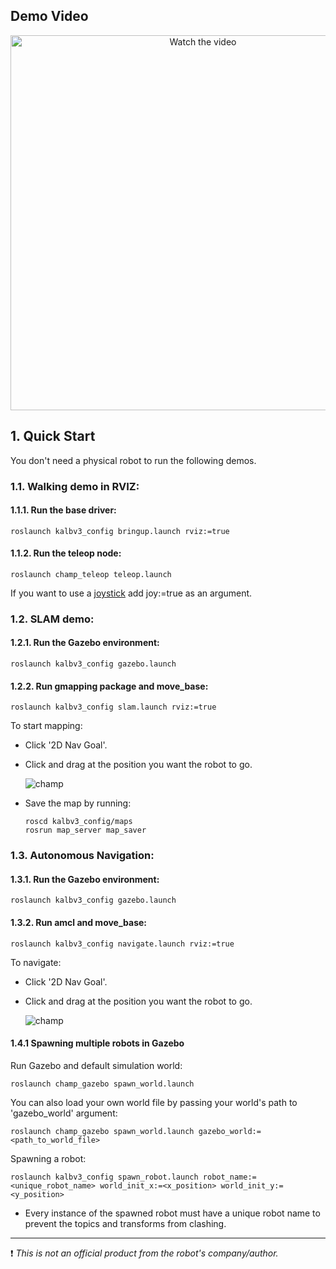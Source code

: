 ## Demo Video  

<p align="center">
  <a href="https://youtu.be/yFtexC6-Z1g">
    <img src="https://youtu.be/ESjXvtUxYeM?si=dtkqx3pbGBjE8fgM" alt="Watch the video" width="600"/>
  </a>
</p>

## 1. Quick Start

You don't need a physical robot to run the following demos. 

### 1.1. Walking demo in RVIZ:

#### 1.1.1. Run the base driver:

    roslaunch kalbv3_config bringup.launch rviz:=true

#### 1.1.2. Run the teleop node:

    roslaunch champ_teleop teleop.launch

If you want to use a [joystick](https://www.logitechg.com/en-hk/products/gamepads/f710-wireless-gamepad.html) add joy:=true as an argument.


### 1.2. SLAM demo:

#### 1.2.1. Run the Gazebo environment:

    roslaunch kalbv3_config gazebo.launch 

#### 1.2.2. Run gmapping package and move_base:

    roslaunch kalbv3_config slam.launch rviz:=true

To start mapping:

- Click '2D Nav Goal'.
- Click and drag at the position you want the robot to go.

   ![champ](https://raw.githubusercontent.com/chvmp/champ/master/docs/images/slam.gif)

- Save the map by running:

      roscd kalbv3_config/maps
      rosrun map_server map_saver

### 1.3. Autonomous Navigation:

#### 1.3.1. Run the Gazebo environment: 

    roslaunch kalbv3_config gazebo.launch 

#### 1.3.2. Run amcl and move_base:

    roslaunch kalbv3_config navigate.launch rviz:=true

To navigate:

- Click '2D Nav Goal'.
- Click and drag at the position you want the robot to go.

   ![champ](https://raw.githubusercontent.com/chvmp/champ/master/docs/images/navigation.gif)

#### 1.4.1 Spawning multiple robots in Gazebo

Run Gazebo and default simulation world:

    roslaunch champ_gazebo spawn_world.launch 

You can also load your own world file by passing your world's path to 'gazebo_world' argument:

    roslaunch champ_gazebo spawn_world.launch gazebo_world:=<path_to_world_file>

Spawning a robot:

    roslaunch kalbv3_config spawn_robot.launch robot_name:=<unique_robot_name> world_init_x:=<x_position> world_init_y:=<y_position>

    
* Every instance of the spawned robot must have a unique robot name to prevent the topics and transforms from clashing.


---
:exclamation: *This is not an official product from the robot's company/author.*
